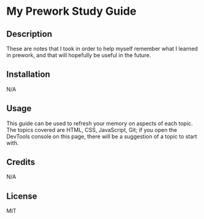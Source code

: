 # My Prework Study Guide

## Description

These are notes that I took in order to help myself remember what I learned in prework, and that will hopefully be useful in the future.

## Installation

N/A

## Usage

This guide can be used to refresh your memory on aspects of each topic. The topics covered are HTML, CSS, JavaScript, Git; if you open the DevTools console on this page, there will be a suggestion of a topic to start with.

## Credits

N/A

## License

MIT